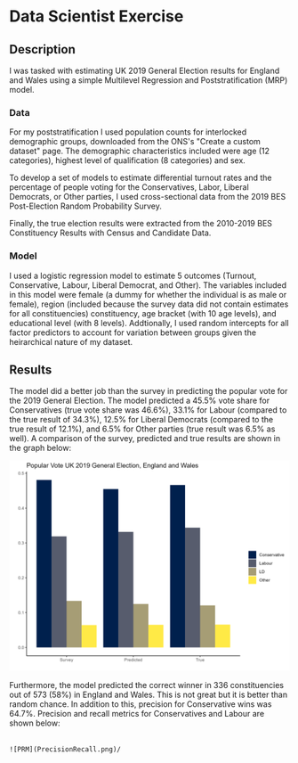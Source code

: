 # Data Scientist Exercise

## Description
I was tasked with estimating UK 2019 General Election results for England and Wales using a simple Multilevel Regression and Poststratification (MRP) model.

### Data
For my poststratification I used population counts for interlocked demographic groups, downloaded from the ONS's "Create  a custom dataset" page. The demographic characteristics included were age (12 categories), highest level of qualification (8 categories) and sex.

To develop a set of models to estimate differential turnout rates and the percentage of people voting for the Conservatives, Labor, Liberal Democrats, or Other parties, I used cross-sectional data from the 2019 BES Post-Election Random Probability Survey.

Finally, the true election results were extracted from the 2010-2019 BES Constituency Results with Census and Candidate Data.

### Model
I used a logistic regression model to estimate 5 outcomes (Turnout, Conservative, Labour, Liberal Democrat, and Other). The variables included in this model were female (a dummy for whether the individual is as male or female), region (included because the survey data did not contain estimates for all constituencies) constituency, age bracket (with 10 age levels), and educational level (with 8 levels). Addtionally, I used random intercepts for all factor predictors to account for variation between groups given the heirarchical nature of my dataset. 

## Results
The model did a better job than the survey in predicting the popular vote for the 2019 General Election. The model predicted a 45.5% vote share for Conservatives (true vote share was 46.6%), 33.1% for Labour (compared to the true result of 34.3%), 12.5% for Liberal Democrats (compared to the true result of 12.1%), and 6.5% for Other parties (true result was 6.5% as well). A comparison of the survey, predicted and true results are shown in the graph below:

![Popular Vote](PopularVotePlot.png)

Furthermore, the model predicted the correct winner in 336 constituencies out of 573 (58%) in England and Wales. This is not great but it is better than random chance. In addition to this, precision for Conservative wins was 64.7%. Precision and recall metrics for Conservatives and Labour are shown below:

                                                                                      ![PRM](PrecisionRecall.png)/

